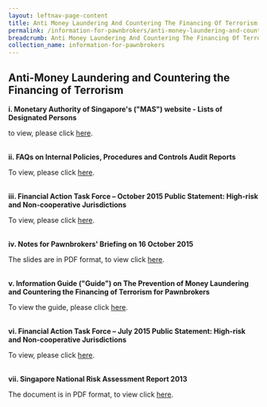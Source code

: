 ```yaml
---
layout: leftnav-page-content
title: Anti Money Laundering And Countering The Financing Of Terrorism
permalink: /information-for-pawnbrokers/anti-money-laundering-and-countering-the-financing-of-terrorism/
breadcrumb: Anti Money Laundering And Countering The Financing Of Terrorism
collection_name: information-for-pawnbrokers
---
```


Anti-Money Laundering and Countering the Financing of Terrorism
---

**i. Monetary Authority of Singapore's ("MAS") website - Lists of Designated Persons**

to view, please click [here](http://www.mas.gov.sg/Regulations-and-Financial-Stability/Anti-Money-Laundering-Countering-The-Financing-Of-Terrorism-And-Targeted-Financial-Sanctions/Targeted-Financial-Sanctions/Lists-of-Designated-Individuals-and-Entities.aspx).<br><br>

**ii. FAQs on Internal Policies, Procedures and Controls Audit Reports**

To view, please click [here](FAQsonPPCaudit.pdf).<br><br>

**iii. Financial Action Task Force – October 2015 Public Statement: High-risk and Non-cooperative Jurisdictions**

To view, please click [here](http://www.mas.gov.sg/Regulations-and-Financial-Stability/Anti-Money-Laundering-Countering-The-Financing-Of-Terrorism-And-Targeted-Financial-Sanctions/Anti-Money-Laundering-and-Countering-the-Financing-of-Terrorism/AMLCFT-Announcements/2015/October-2015-FATF-Statement.aspx).<br><br>    

**iv. Notes for Pawnbrokers' Briefing on 16 October 2015**

The slides are in PDF format, to view click [here](AMLCFTNotes.pdf).<br><br>

**v. Information Guide ("Guide") on The Prevention of Money Laundering and Countering the Financing of Terrorism for Pawnbrokers**

To view the guide, please click [here](InfoGuideforPawnbrokers_3.pdf).<br><br>

**vi. Financial Action Task Force – July 2015 Public Statement: High-risk and Non-cooperative Jurisdictions**

To view, please click [here](http://www.mas.gov.sg/Regulations-and-Financial-Stability/Anti-Money-Laundering-Countering-The-Financing-Of-Terrorism-And-Targeted-Financial-Sanctions/Anti-Money-Laundering-and-Countering-the-Financing-of-Terrorism/AMLCFT-Announcements/2015/June-FATF-Statement.aspx).<br><br>


**vii. Singapore National Risk Assessment Report 2013**

The document is in PDF format, to view click [here](SingaporeNRAReport2013_24032015.pdf).<br><br>

